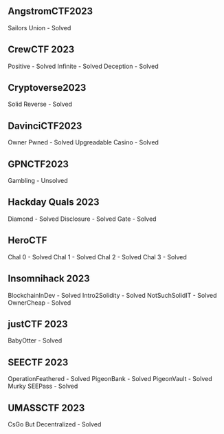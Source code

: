 ## AngstromCTF2023
Sailors Union - Solved

## CrewCTF 2023
Positive - Solved
Infinite - Solved
Deception - Solved

## Cryptoverse2023
Solid Reverse - Solved

## DavinciCTF2023
Owner Pwned - Solved
Upgreadable Casino - Solved

## GPNCTF2023
Gambling - Unsolved

## Hackday Quals 2023
Diamond - Solved
Disclosure - Solved
Gate - Solved

## HeroCTF
Chal 0 - Solved
Chal 1 - Solved
Chal 2 - Solved
Chal 3 - Solved

## Insomnihack 2023
BlockchainInDev - Solved
Intro2Solidity - Solved
NotSuchSolidIT - Solved
OwnerCheap - Solved

## justCTF 2023
BabyOtter - Solved

## SEECTF 2023
OperationFeathered - Solved
PigeonBank - Solved
PigeonVault - Solved
Murky SEEPass - Solved

## UMASSCTF 2023 
CsGo But Decentralized - Solved


